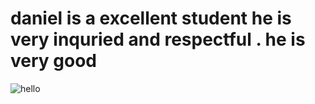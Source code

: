 # daniel is a excellent student he is very inquried and respectful . he is very good
![hello](https://timgsa.baidu.com/timg?image&quality=80&size=b9999_10000&sec=1607273458157&di=7c5bdd9e0e658c76fa87ed204dd9f152&imgtype=0&src=http%3A%2F%2Fwx2.sinaimg.cn%2Fmw690%2F005PeXV6gy1gkq2o9jasvj30uw0usgyq.jpg)
